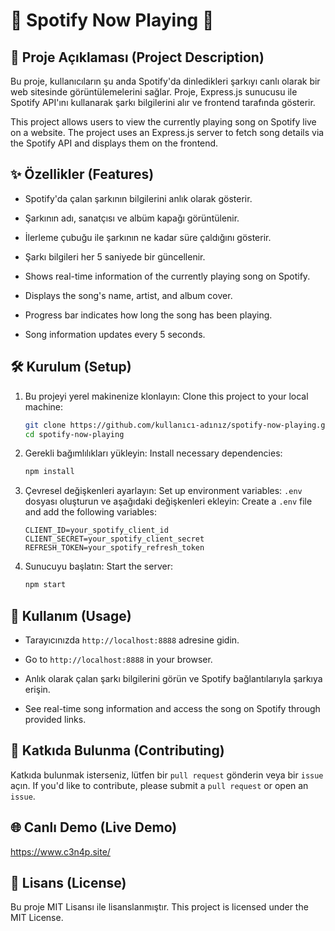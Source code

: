 # 🎵 Spotify Now Playing 🎵

## 📜 Proje Açıklaması (Project Description)
Bu proje, kullanıcıların şu anda Spotify'da dinledikleri şarkıyı canlı olarak bir web sitesinde görüntülemelerini sağlar. Proje, Express.js sunucusu ile Spotify API'ını kullanarak şarkı bilgilerini alır ve frontend tarafında gösterir.

This project allows users to view the currently playing song on Spotify live on a website. The project uses an Express.js server to fetch song details via the Spotify API and displays them on the frontend.

## ✨ Özellikler (Features)
- Spotify'da çalan şarkının bilgilerini anlık olarak gösterir.
- Şarkının adı, sanatçısı ve albüm kapağı görüntülenir.
- İlerleme çubuğu ile şarkının ne kadar süre çaldığını gösterir.
- Şarkı bilgileri her 5 saniyede bir güncellenir.

- Shows real-time information of the currently playing song on Spotify.
- Displays the song's name, artist, and album cover.
- Progress bar indicates how long the song has been playing.
- Song information updates every 5 seconds.

## 🛠️ Kurulum (Setup)
1. Bu projeyi yerel makinenize klonlayın:
   Clone this project to your local machine:
    ```sh
    git clone https://github.com/kullanıcı-adınız/spotify-now-playing.git
    cd spotify-now-playing
    ```

2. Gerekli bağımlılıkları yükleyin:
   Install necessary dependencies:
    ```sh
    npm install
    ```

3. Çevresel değişkenleri ayarlayın:
   Set up environment variables:
    `.env` dosyası oluşturun ve aşağıdaki değişkenleri ekleyin:
    Create a `.env` file and add the following variables:
    ```env
    CLIENT_ID=your_spotify_client_id
    CLIENT_SECRET=your_spotify_client_secret
    REFRESH_TOKEN=your_spotify_refresh_token
    ```

4. Sunucuyu başlatın:
   Start the server:
    ```sh
    npm start
    ```

## 🚀 Kullanım (Usage)
- Tarayıcınızda `http://localhost:8888` adresine gidin.
- Go to `http://localhost:8888` in your browser.

- Anlık olarak çalan şarkı bilgilerini görün ve Spotify bağlantılarıyla şarkıya erişin.
- See real-time song information and access the song on Spotify through provided links.

## 🌟 Katkıda Bulunma (Contributing)
Katkıda bulunmak isterseniz, lütfen bir `pull request` gönderin veya bir `issue` açın.
If you'd like to contribute, please submit a `pull request` or open an `issue`.

## 🌐 Canlı Demo (Live Demo)
https://www.c3n4p.site/

## 📄 Lisans (License)
Bu proje MIT Lisansı ile lisanslanmıştır.
This project is licensed under the MIT License.
